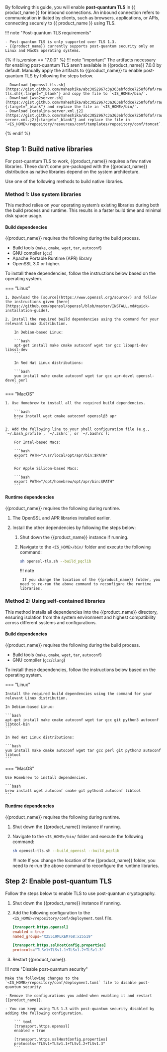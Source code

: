 By following this guide, you will enable **post-quantum TLS** in {{ product_name }} for inbound connections. An inbound connection refers to communication initiated by clients, such as browsers, applications, or APIs, connecting securely to {{ product_name }} using TLS.

!!! note "Post-quantum TLS requirements"

    - Post-quantum TLS is only supported over TLS 1.3.
    - {{product_name}} currently supports post-quantum security only on Linux and MacOS operating systems.

{% if is_version == "7.0.0" %}
!!! note "important"
    The artifacts necessary for enabling post-quantum TLS aren't available in {{product_name}} 7.0.0 by default. Manually apply the artifacts to {{product_name}} to enable post-quantum TLS by following the steps below.

    - Download [openssl-tls.sh](https://gist.github.com/maheshika/abc3052967c3a363ebfddce7258f6faf/raw/f701542b48e9a78135946ab4c3b348283d2637c0/openssl-tls.sh){:target="_blank"} and copy the file to `<IS_HOME>/bin/`.
    - Download [wso2server.sh](https://gist.github.com/maheshika/abc3052967c3a363ebfddce7258f6faf/raw/f701542b48e9a78135946ab4c3b348283d2637c0/wso2server.sh){:target="_blank"} and replace the file in `<IS_HOME>/bin/`.
    - Download [catalina-server.xml.j2](https://gist.github.com/maheshika/abc3052967c3a363ebfddce7258f6faf/raw/f701542b48e9a78135946ab4c3b348283d2637c0/catalina-server.xml.j2){:target="_blank"} and replace the file in `<IS_HOME>/repository/resources/conf/templates/repository/conf/tomcat`.
{% endif %}

## Step 1: Build native libraries

For post-quantum TLS to work, {{product_name}} requires a few native libraries. These don't come pre-packaged with the {{product_name}} distribution as native libraries depend on the system architecture.

Use one of the following methods to build native libraries.

### Method 1: Use system libraries

This method relies on your operating system’s existing libraries during both the build process and runtime. This results in a faster build time and minimal disk space usage.

#### Build dependencies

{{product_name}} requires the following during the build process.

- Build tools (`make`, `cmake`, `wget`, `tar`, `autoconf`)
- GNU compiler (`gcc`)
- Apache Portable Runtime (APR) library
- OpenSSL 3.0 or higher.

To install these dependencies, follow the instructions below based on the operating system.

=== "Linux"

    1. Download the [source](https://www.openssl.org/source/) and follow the instructions given [here](https://github.com/openssl/openssl/blob/master/INSTALL.md#quick-installation-guide).

    2. Install the required build dependencies using the command for your relevant Linux distribution.

        In Debian-based Linux:

        ```bash
        apt-get install make cmake autoconf wget tar gcc libapr1-dev libssl-dev
        ```

        In Red Hat Linux distributions:

        ```bash
        yum install make cmake autoconf wget tar gcc apr-devel openssl-devel perl
        ```

=== "MacOS"

    1. Use Homebrew to install all the required build dependencies.

        ```bash
        brew install wget cmake autoconf openssl@3 apr
        ```

    2. Add the following line to your shell configuration file (e.g., `~/.bash_profile`, `~/.zshrc`, or `~/.bashrc`):

        For Intel-based Macs:

        ```bash
        export PATH="/usr/local/opt/apr/bin:$PATH"
        ```
        
        For Apple Silicon-based Macs:

        ```bash
        export PATH="/opt/homebrew/opt/apr/bin:$PATH"
        ```

#### Runtime dependencies

{{product_name}} requires the following during runtime.

1. The OpenSSL and APR libraries installed earlier.

2. Install the other dependencies by following the steps below:

    1. Shut down the {{product_name}} instance if running.
    2. Navigate to the `<IS_HOME>/bin/` folder and execute the following command:

        ```bash
        sh openssl-tls.sh --build_pqclib
        ```

        !!! note

            If you change the location of the {{product_name}} folder, you need to re-run the above command to reconfigure the runtime libraries.

### Method 2: Using self-contained libraries

This method installs all dependencies into the {{product_name}} directory, ensuring isolation from the system environment and highest compatibility across different systems and configurations.

#### Build dependencies

{{product_name}} requires the following during the build process.

- Build tools (`make`, `cmake`, `wget`, `tar`, `autoconf`)
- GNU compiler (`gcc`/`clang`)

To install these dependencies, follow the instructions below based on the operating system.

=== "Linux"

    Install the required build dependencies using the command for your relevant Linux distribution.

    In Debian-based Linux:

    ```bash
    apt-get install make cmake autoconf wget tar gcc git python3 autoconf libtool-bin
    ```

    In Red Hat Linux distributions:

    ```bash
    yum install make cmake autoconf wget tar gcc perl git python3 autoconf libtool
    ```

=== "MacOS"

    Use Homebrew to install dependencies.

    ```bash
    brew install wget autoconf cmake git python3 autoconf libtool
    ```

#### Runtime dependencies

{{product_name}} requires the following during runtime.

1. Shut down the {{product_name}} instance if running.
2. Navigate to the `<IS_HOME>/bin/` folder and execute the following command:

    ```bash
    sh openssl-tls.sh --build_openssl --build_pqclib
    ```

    !!! note
        If you change the location of the {{product_name}} folder, you need to re-run the above command to reconfigure the runtime libraries.

## Step 2: Enable post-quantum TLS

Follow the steps below to enable TLS to use post-quantum cryptography.

1. Shut down the {{product_name}} instance if running.
2. Add the following configuration to the `<IS_HOME>/repository/conf/deployment.toml` file.

    ``` toml
    [transport.https.openssl]
    enabled = true
    named_groups="X25519MLKEM768:x25519"

    [transport.https.sslHostConfig.properties]
    protocols="TLSv1+TLSv1.1+TLSv1.2+TLSv1.3"
    ```

3. Restart {{product_name}}.

!!! note "Disable post-quantum security"

    Make the following changes to the `<IS_HOME>/repository/conf/deployment.toml` file to disable post-quantum security.

    - Remove the configurations you added when enabling it and restart {{product_name}}.

    - You can keep using TLS 1.3 with post-quantum security disabled by adding the following configuration.
        
        ``` toml
        [transport.https.openssl]
        enabled = true

        [transport.https.sslHostConfig.properties]
        protocols="TLSv1+TLSv1.1+TLSv1.2+TLSv1.3"
        ```
